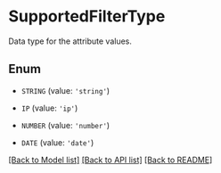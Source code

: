 # SupportedFilterType

Data type for the attribute values.

## Enum

* `STRING` (value: `'string'`)

* `IP` (value: `'ip'`)

* `NUMBER` (value: `'number'`)

* `DATE` (value: `'date'`)

[[Back to Model list]](../README.md#documentation-for-models) [[Back to API list]](../README.md#documentation-for-api-endpoints) [[Back to README]](../README.md)


